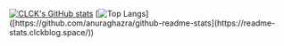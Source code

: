 [![CLCK's GitHub stats](https://readme-stats.clckblog.space/api?username=BinGBanG21
)](https://readme-stats.clckblog.space/)
[![Top Langs]([https://github-readme-stats.vercel.app](https://readme-stats.clckblog.space)/api/top-langs/?username=BinGBanG21&layout=compact)]([https://github.com/anuraghazra/github-readme-stats](https://readme-stats.clckblog.space/))

